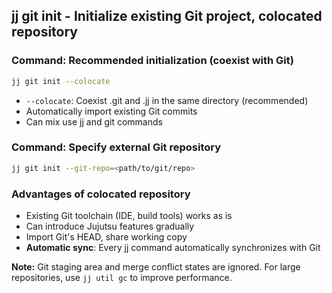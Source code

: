 ## jj git init - Initialize existing Git project, colocated repository

### Command: Recommended initialization (coexist with Git)
```bash
jj git init --colocate
```
- `--colocate`: Coexist .git and .jj in the same directory (recommended)
- Automatically import existing Git commits
- Can mix use jj and git commands

### Command: Specify external Git repository
```bash
jj git init --git-repo=<path/to/git/repo>
```

### Advantages of colocated repository
- Existing Git toolchain (IDE, build tools) works as is
- Can introduce Jujutsu features gradually
- Import Git's HEAD, share working copy
- **Automatic sync**: Every jj command automatically synchronizes with Git

**Note:** Git staging area and merge conflict states are ignored. For large repositories, use `jj util gc` to improve performance.